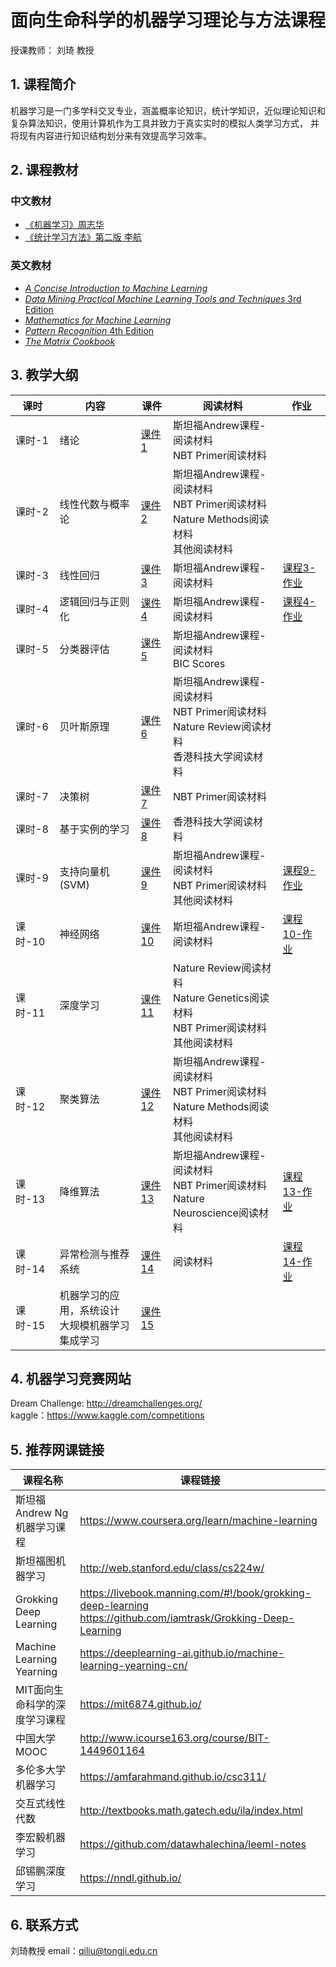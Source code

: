 # 面向生命科学的机器学习理论与方法课程
授课教师： 刘琦 教授
## 1. 课程简介 <br>
  机器学习是一门多学科交叉专业，涵盖概率论知识，统计学知识，近似理论知识和复杂算法知识，使用计算机作为工具并致力于真实实时的模拟人类学习方式， 并将现有内容进行知识结构划分来有效提高学习效率。 <br>

## 2. 课程教材

### 中文教材
* [《机器学习》周志华](https://item.jd.com/11867803.html) <br>
* [《统计学习方法》第二版 李航](https://item.jd.com/47384022706.html) <br>

### 英文教材
* [*A Concise Introduction to Machine Learning*](English_Textbook/A-Concise-Introduction-to-Machine-Learning.zip) <br>
* [*Data Mining Practical Machine Learning Tools and Techniques* 3rd Edition](English_Textbook/Data-Mining-Practical-Machine-Learning-Tools-and-Techniques-3rd-Edition.zip) <br>
* [*Mathematics for Machine Learning*](English_Textbook/Mathematics-for-Machine-Learning.zip) <br>
* [*Pattern Recognition* 4th Edition](English_Textbook/Pattern-Recognition-4th-Edition.zip) <br>
* [*The Matrix Cookbook*](English_Textbook/The-Matrix-Cookbook.zip) <br>

## 3. 教学大纲
课时 | 内容 | 课件 | 阅读材料 | 作业
---|---|---|---|---
课时-1| 绪论 | [课件1](课件/课件1.zip) | 斯坦福Andrew课程-阅读材料 <br> NBT Primer阅读材料 | 
课时-2| 线性代数与概率论 | [课件2](课件/课件2.zip) | 斯坦福Andrew课程-阅读材料 <br> NBT Primer阅读材料 <br> Nature Methods阅读材料 <br> 其他阅读材料 |
课时-3| 线性回归 | [课件3](课件/课件3.zip) | 斯坦福Andrew课程-阅读材料 | [课程3-作业](作业/课程3-作业.zip)
课时-4| 逻辑回归与正则化 | [课件4](课件/课件4.zip) | 斯坦福Andrew课程-阅读材料 | [课程4-作业](作业/课程4-作业.zip)
课时-5| 分类器评估 | [课件5](课件/课件5.zip) | 斯坦福Andrew课程-阅读材料 <br> BIC Scores |
课时-6| 贝叶斯原理 | [课件6](课件/课件6.zip) | 斯坦福Andrew课程-阅读材料 <br> NBT Primer阅读材料 <br> Nature Review阅读材料 <br> 香港科技大学阅读材料
课时-7| 决策树 | [课件7](课件/课件7.zip) | NBT Primer阅读材料
课时-8| 基于实例的学习 |[课件8](课件/课件8.zip) | 香港科技大学阅读材料
课时-9| 支持向量机(SVM) | [课件9](课件/课件9.zip) | 斯坦福Andrew课程-阅读材料 <br> NBT Primer阅读材料 <br> 其他阅读材料　| [课程9-作业](作业/课程9-作业.zip)
课时-10| 神经网络 | [课件10](课件/课件10.zip) | 斯坦福Andrew课程-阅读材料 | [课程10-作业](作业/课程10-作业.zip)
课时-11| 深度学习 | [课件11](课件/课件11.zip) | Nature Review阅读材料 <br> Nature Genetics阅读材料 <br> NBT Primer阅读材料 <br> 其他阅读材料
课时-12| 聚类算法 | [课件12](课件/课件12.zip) | 斯坦福Andrew课程-阅读材料 <br> NBT Primer阅读材料 <br> Nature Methods阅读材料 <br> 其他阅读材料
课时-13| 降维算法 | [课件13](课件/课件13.zip) | 斯坦福Andrew课程-阅读材料 <br> NBT Primer阅读材料 <br> Nature Neuroscience阅读材料 | [课程13-作业](作业/课程13-作业.zip)
课时-14| 异常检测与推荐系统　| [课件14](课件/课件14.zip) | 阅读材料 | [课程14-作业](作业/课程14-作业.zip)
课时-15| 机器学习的应用，系统设计 <br> 大规模机器学习 <br>集成学习 | [课件15](课件/课件15.zip)

## 4. 机器学习竞赛网站
Dream Challenge: http://dreamchallenges.org/ <br>
kaggle：https://www.kaggle.com/competitions <br>

## 5. 推荐网课链接
课程名称 | 课程链接
---|---
斯坦福Andrew Ng机器学习课程 | https://www.coursera.org/learn/machine-learning
斯坦福图机器学习 |  http://web.stanford.edu/class/cs224w/
Grokking Deep Learning | https://livebook.manning.com/#!/book/grokking-deep-learning <br> https://github.com/iamtrask/Grokking-Deep-Learning                          
Machine Learning Yearning | https://deeplearning-ai.github.io/machine-learning-yearning-cn/
MIT面向生命科学的深度学习课程 | https://mit6874.github.io/
中国大学MOOC | http://www.icourse163.org/course/BIT-1449601164 
多伦多大学机器学习 | https://amfarahmand.github.io/csc311/ 
交互式线性代数 |  http://textbooks.math.gatech.edu/ila/index.html
李宏毅机器学习 |  https://github.com/datawhalechina/leeml-notes
邱锡鹏深度学习 |  https://nndl.github.io/

## 6. 联系方式
刘琦教授 email：qiliu@tongji.edu.cn
